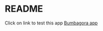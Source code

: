 # README

Click on link to test this app 
<a href="[https://unicanada.net/list-of-universities-in-nova-scotia/](https://bumbagora.herokuapp.com/)" target="_blank">[Bumbagora app](https://bumbagora.herokuapp.com/)</a> 
